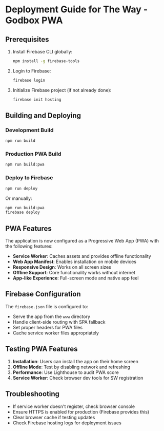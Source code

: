 # Deployment Guide for The Way - Godbox PWA

## Prerequisites

1. Install Firebase CLI globally:
   ```bash
   npm install -g firebase-tools
   ```

2. Login to Firebase:
   ```bash
   firebase login
   ```

3. Initialize Firebase project (if not already done):
   ```bash
   firebase init hosting
   ```

## Building and Deploying

### Development Build
```bash
npm run build
```

### Production PWA Build
```bash
npm run build:pwa
```

### Deploy to Firebase
```bash
npm run deploy
```

Or manually:
```bash
npm run build:pwa
firebase deploy
```

## PWA Features

The application is now configured as a Progressive Web App (PWA) with the following features:

- **Service Worker**: Caches assets and provides offline functionality
- **Web App Manifest**: Enables installation on mobile devices
- **Responsive Design**: Works on all screen sizes
- **Offline Support**: Core functionality works without internet
- **App-like Experience**: Full-screen mode and native app feel

## Firebase Configuration

The `firebase.json` file is configured to:
- Serve the app from the `www` directory
- Handle client-side routing with SPA fallback
- Set proper headers for PWA files
- Cache service worker files appropriately

## Testing PWA Features

1. **Installation**: Users can install the app on their home screen
2. **Offline Mode**: Test by disabling network and refreshing
3. **Performance**: Use Lighthouse to audit PWA score
4. **Service Worker**: Check browser dev tools for SW registration

## Troubleshooting

- If service worker doesn't register, check browser console
- Ensure HTTPS is enabled for production (Firebase provides this)
- Clear browser cache if testing updates
- Check Firebase hosting logs for deployment issues 
